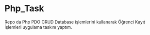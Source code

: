 # Php_Task
Repo da Php PDO CRUD Database işlemlerini kullanarak Öğrenci Kayıt İşlemleri uygulama taskını yaptım. 
